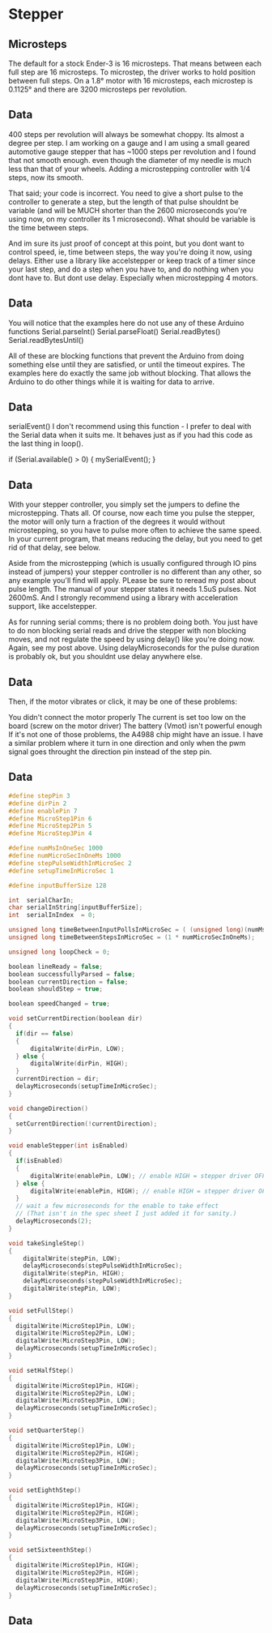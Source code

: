 # Stepper

## Microsteps
The default for a stock Ender-3 is 16 microsteps. That means between each full step are 16 microsteps. 
To microstep, the driver works to hold position between full steps. On a 1.8° motor with 16 microsteps, 
each microstep is 0.1125° and there are 3200 microsteps per revolution.

## Data
400 steps per revolution will always be somewhat choppy. Its almost a degree per step. 
I am working on a gauge and I am using a small geared automotive gauge stepper that has ~1000 steps per revolution and I found that not smooth enough. 
even though the diameter of my needle is much less than that of your wheels. Adding a microstepping controller with 1/4 steps, now its smooth.

That said; your code is incorrect. You need to give a short pulse to the controller to generate a step, but the length of that pulse shouldnt be variable 
(and will be MUCH shorter than the 2600 microseconds you're using now, on my controller its 1 microsecond). What should be variable is the time between steps.

And im sure its just proof of concept at this point, but you dont want to control speed, ie, time between steps, the way you're doing it now, using delays. 
Either use a library like accelstepper or keep track of a timer since your last step, and do a step when you have to, and do nothing when you dont have to. But dont use delay. Especially when microstepping 4 motors.


## Data

You will notice that the examples here do not use any of these Arduino functions
Serial.parseInt()
Serial.parseFloat()
Serial.readBytes()
Serial.readBytesUntil()

All of these are blocking functions that prevent the Arduino from doing something else until they are satisfied, or until the timeout expires. 
The examples here do exactly the same job without blocking. That allows the Arduino to do other things while it is waiting for data to arrive.


## Data 

serialEvent()
I don't recommend using this function - I prefer to deal with the Serial data when it suits me. It behaves just as if you had this code as the last thing in loop().

if (Serial.available() > 0) {
    mySerialEvent();
}

## Data

With your stepper controller, you simply set the jumpers to define the microstepping. Thats all. Of course, now each time you pulse the stepper, the motor will only turn a fraction of the degrees it 
would without microstepping, so you have to pulse more often to achieve the same speed. In your current program, that means reducing the delay, but you need to get rid of that delay, see below.

Aside from the microstepping (which is usually configured through IO pins instead of jumpers) your stepper controller is no different than any other, so any example you'll find will apply. 
PLease be sure to reread my post about pulse length. The manual of your stepper states it needs 1.5uS pulses. Not 2600mS. And I strongly recommend using a library with acceleration support, like accelstepper.

As for running serial comms; there is no problem doing both. You just have to do non blocking serial reads and drive the stepper with non blocking moves, and not regulate the speed by using delay() 
like you're doing now. Again, see my post above. Using delayMicroseconds for the pulse duration is probably ok, but you shouldnt use delay anywhere else.

## Data

Then, if the motor vibrates or click, it may be one of these problems:

You didn't connect the motor properly
The current is set too low on the board (screw on the motor driver)
The battery (Vmot) isn't powerful enough
If it's not one of those problems, the A4988 chip might have an issue. I have a similar problem where it turn in one direction and only when the pwm signal goes throught the direction pin instead of the step pin.

## Data

```cpp
#define stepPin 3 
#define dirPin 2 
#define enablePin 7
#define MicroStep1Pin 6
#define MicroStep2Pin 5
#define MicroStep3Pin 4

#define numMsInOneSec 1000
#define numMicroSecInOneMs 1000
#define stepPulseWidthInMicroSec 2
#define setupTimeInMicroSec 1

#define inputBufferSize 128

int  serialCharIn;             
char serialInString[inputBufferSize];  
int  serialInIndex  = 0;

unsigned long timeBetweenInputPollsInMicroSec = ( (unsigned long)(numMsInOneSec /4) * numMicroSecInOneMs ); // 250 = 1/4th of a second
unsigned long timeBetweenStepsInMicroSec = (1 * numMicroSecInOneMs);

unsigned long loopCheck = 0;

boolean lineReady = false;
boolean successfullyParsed = false;
boolean currentDirection = false;
boolean shouldStep = true;

boolean speedChanged = true;

void setCurrentDirection(boolean dir)
{
  if(dir == false)
  {
      digitalWrite(dirPin, LOW);
  } else {
      digitalWrite(dirPin, HIGH);
  }
  currentDirection = dir;
  delayMicroseconds(setupTimeInMicroSec);
}

void changeDirection()
{
  setCurrentDirection(!currentDirection);
}

void enableStepper(int isEnabled)
{
  if(isEnabled)
  {
      digitalWrite(enablePin, LOW); // enable HIGH = stepper driver OFF
  } else {
      digitalWrite(enablePin, HIGH); // enable HIGH = stepper driver OFF
  }
  // wait a few microseconds for the enable to take effect 
  // (That isn't in the spec sheet I just added it for sanity.) 
  delayMicroseconds(2);
}

void takeSingleStep()
{
    digitalWrite(stepPin, LOW);
    delayMicroseconds(stepPulseWidthInMicroSec); 
    digitalWrite(stepPin, HIGH); 
    delayMicroseconds(stepPulseWidthInMicroSec); 
    digitalWrite(stepPin, LOW);
}

void setFullStep()
{
  digitalWrite(MicroStep1Pin, LOW);
  digitalWrite(MicroStep2Pin, LOW);
  digitalWrite(MicroStep3Pin, LOW);
  delayMicroseconds(setupTimeInMicroSec);
}

void setHalfStep()
{
  digitalWrite(MicroStep1Pin, HIGH);
  digitalWrite(MicroStep2Pin, LOW);
  digitalWrite(MicroStep3Pin, LOW);
  delayMicroseconds(setupTimeInMicroSec);
}

void setQuarterStep()
{
  digitalWrite(MicroStep1Pin, LOW);
  digitalWrite(MicroStep2Pin, HIGH);
  digitalWrite(MicroStep3Pin, LOW);
  delayMicroseconds(setupTimeInMicroSec);  
}

void setEighthStep()
{
  digitalWrite(MicroStep1Pin, HIGH);
  digitalWrite(MicroStep2Pin, HIGH);
  digitalWrite(MicroStep3Pin, LOW);
  delayMicroseconds(setupTimeInMicroSec);  
}

void setSixteenthStep()
{
  digitalWrite(MicroStep1Pin, HIGH);
  digitalWrite(MicroStep2Pin, HIGH);
  digitalWrite(MicroStep3Pin, HIGH);
  delayMicroseconds(setupTimeInMicroSec);  
}
```

## Data
